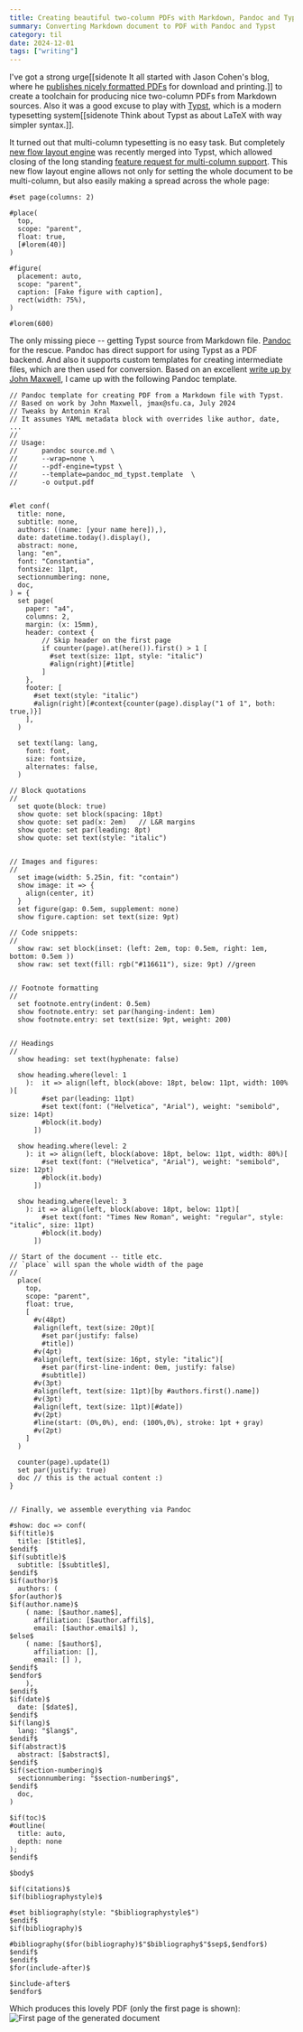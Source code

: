 ```yaml
---
title: Creating beautiful two-column PDFs with Markdown, Pandoc and Typst
summary: Converting Markdown document to PDF with Pandoc and Typst
category: til
date: 2024-12-01
tags: ["writing"]
---
```


I've got a strong urge[[sidenote It all started with Jason Cohen's blog, where he [publishes nicely formatted PDFs](https://longform.asmartbear.com/slc/) for download and printing.]] to create a toolchain for producing nice two-column PDFs from Markdown sources. Also it was a good excuse to play with [Typst](https://typst.app/), which is a modern typesetting system[[sidenote Think about Typst as about LaTeX with way simpler syntax.]].

It turned out that multi-column typesetting is no easy task. But completely [new flow layout engine](https://github.com/typst/typst/pull/5017) was recently merged into Typst, which allowed closing of the long standing [feature request for multi-column support](https://github.com/typst/typst/issues/553). This new flow layout engine allows not only for setting the whole document to be multi-column, but also easily making a spread across the whole page:

```typst
#set page(columns: 2)

#place(
  top,
  scope: "parent",
  float: true,
  [#lorem(40)]
)

#figure(
  placement: auto,
  scope: "parent",
  caption: [Fake figure with caption],
  rect(width: 75%),
)

#lorem(600)
```

The only missing piece -- getting Typst source from Markdown file. [Pandoc](https://pandoc.org/) for the rescue. Pandoc has direct support for using Typst as a PDF backend. And also it supports custom templates for creating intermediate files, which are then used for conversion. Based on an excellent [write up by John Maxwell](https://imaginarytext.ca/posts/2024/pandoc-typst-tutorial/), I came up with the following Pandoc template.

```raw
// Pandoc template for creating PDF from a Markdown file with Typst.
// Based on work by John Maxwell, jmax@sfu.ca, July 2024
// Tweaks by Antonin Kral
// It assumes YAML metadata block with overrides like author, date, ...
//
// Usage:
//      pandoc source.md \
//      --wrap=none \
//      --pdf-engine=typst \
//      --template=pandoc_md_typst.template  \
//      -o output.pdf


#let conf(
  title: none,
  subtitle: none,
  authors: ((name: [your name here]),),
  date: datetime.today().display(),
  abstract: none,
  lang: "en",
  font: "Constantia",
  fontsize: 11pt,
  sectionnumbering: none,
  doc,
) = {
  set page(
    paper: "a4",
    columns: 2,
    margin: (x: 15mm),
    header: context {
        // Skip header on the first page
        if counter(page).at(here()).first() > 1 [
          #set text(size: 11pt, style: "italic")
          #align(right)[#title]
        ]
    },
    footer: [
      #set text(style: "italic")
      #align(right)[#context{counter(page).display("1 of 1", both: true,)}]
    ],
  )

  set text(lang: lang,
    font: font,
    size: fontsize,
    alternates: false,
  )

// Block quotations
//
  set quote(block: true)
  show quote: set block(spacing: 18pt)
  show quote: set pad(x: 2em)   // L&R margins
  show quote: set par(leading: 8pt)
  show quote: set text(style: "italic")


// Images and figures:
//
  set image(width: 5.25in, fit: "contain")
  show image: it => {
    align(center, it)
  }
  set figure(gap: 0.5em, supplement: none)
  show figure.caption: set text(size: 9pt)

// Code snippets:
//
  show raw: set block(inset: (left: 2em, top: 0.5em, right: 1em, bottom: 0.5em ))
  show raw: set text(fill: rgb("#116611"), size: 9pt) //green


// Footnote formatting
//
  set footnote.entry(indent: 0.5em)
  show footnote.entry: set par(hanging-indent: 1em)
  show footnote.entry: set text(size: 9pt, weight: 200)


// Headings
//
  show heading: set text(hyphenate: false)

  show heading.where(level: 1
    ):  it => align(left, block(above: 18pt, below: 11pt, width: 100% )[
        #set par(leading: 11pt)
        #set text(font: ("Helvetica", "Arial"), weight: "semibold", size: 14pt)
        #block(it.body)
      ])

  show heading.where(level: 2
    ): it => align(left, block(above: 18pt, below: 11pt, width: 80%)[
        #set text(font: ("Helvetica", "Arial"), weight: "semibold", size: 12pt)
        #block(it.body)
      ])

  show heading.where(level: 3
    ): it => align(left, block(above: 18pt, below: 11pt)[
        #set text(font: "Times New Roman", weight: "regular", style: "italic", size: 11pt)
        #block(it.body)
      ])

// Start of the document -- title etc.
// `place` will span the whole width of the page
//
  place(
    top,
    scope: "parent",
    float: true,
    [
      #v(48pt)
      #align(left, text(size: 20pt)[
        #set par(justify: false)
        #title])
      #v(4pt)
      #align(left, text(size: 16pt, style: "italic")[
        #set par(first-line-indent: 0em, justify: false)
        #subtitle])
      #v(3pt)
      #align(left, text(size: 11pt)[by #authors.first().name])
      #v(3pt)
      #align(left, text(size: 11pt)[#date])
      #v(2pt)
      #line(start: (0%,0%), end: (100%,0%), stroke: 1pt + gray)
      #v(2pt)
    ]
  )

  counter(page).update(1)
  set par(justify: true)
  doc // this is the actual content :)
}


// Finally, we assemble everything via Pandoc

#show: doc => conf(
$if(title)$
  title: [$title$],
$endif$
$if(subtitle)$
  subtitle: [$subtitle$],
$endif$
$if(author)$
  authors: (
$for(author)$
$if(author.name)$
    ( name: [$author.name$],
      affiliation: [$author.affil$],
      email: [$author.email$] ),
$else$
    ( name: [$author$],
      affiliation: [],
      email: [] ),
$endif$
$endfor$
    ),
$endif$
$if(date)$
  date: [$date$],
$endif$
$if(lang)$
  lang: "$lang$",
$endif$
$if(abstract)$
  abstract: [$abstract$],
$endif$
$if(section-numbering)$
  sectionnumbering: "$section-numbering$",
$endif$
  doc,
)

$if(toc)$
#outline(
  title: auto,
  depth: none
);
$endif$

$body$

$if(citations)$
$if(bibliographystyle)$

#set bibliography(style: "$bibliographystyle$")
$endif$
$if(bibliography)$

#bibliography($for(bibliography)$"$bibliography$"$sep$,$endfor$)
$endif$
$endif$
$for(include-after)$

$include-after$
$endfor$
```

Which produces this lovely PDF (only the first page is shown): ![First page of the generated document](pandoc-markdown-typst.jpg)
